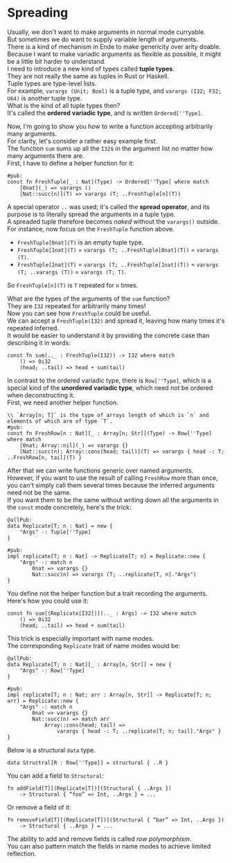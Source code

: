 # Spreading

Usually, we don't want to make arguments in normal mode curryable.  
But sometimes we do want to supply variable length of arguments.  
There is a kind of mechanism in Ende to make genericity over arity doable.  
Because I want to make variadic arguments as flexible as possible, it might be a little bit harder to understand.  
I need to introduce a new kind of types called **tuple types**.  
They are not really the same as tuples in Rust or Haskell.  
Tuple types are type-level lists.  
For example, `varargs (Unit; Bool)` is a tuple type, and `varargs (I32; F32; U64)` is another tuple type.  
What is the kind of all tuple types then?  
It's called the **ordered variadic type**, and is written `Ordered[''Type]`.

Now, I'm going to show you how to write a function accepting arbitrarily many arguments.  
For clarity, let's consider a rather easy example first.  
The function `sum` sums up all the `I32`s in the argument list no matter how many arguments there are.  
First, I have to define a helper function for it:

```
#pub:
const fn FreshTuple[_ : Nat](Type) -> Ordered[''Type] where match
    [0nat](_) => varargs ()
    [Nat::succ(n)](T) => varargs (T; ..FreshTuple[n](T))
```

A special operator `..` was used; it's called the **spread operator**, and its purpose is to literally spread the arguments in a tuple type.  
A spreaded tuple therefore becomes _naked_ without the `varargs()` outside.  
For instance, now focus on the `FreshTuple` function above.

* `FreshTuple[0nat](T)` is an empty tuple type.
* `FreshTuple[1nat](T)` = `varargs (T; ..FreshTuple[0nat](T))` = `varargs (T)`.
* `FreshTuple[2nat](T)` = `varargs (T; ..FreshTuple[1nat](T))` = `varargs (T; ..varargs (T))` = `varargs (T; T)`.

So `FreshTuple[n](T)` is `T` repeated for `n` times.

What are the types of the arguments of the `sum` function?  
They are `I32` repeated for arbitrarily many times!  
Now you can see how `FreshTuple` could be useful.  
We can accept a `FreshTuple(I32)` and spread it, leaving how many times it's repeated inferred.  
It would be easier to understand it by providing the concrete case than describing it in words:

```
const fn sum(.._ : FreshTuple(I32)) -> I32 where match
    () => 0i32
    (head; ..tail) => head + sum(tail)
```

In contrast to the ordered variadic type, there is `Row[''Type]`, which is a special kind of the **unordered variadic type**, which need not be ordered when deconstructing it.  
First, we need another helper function.

    \\ `Array[n; T]` is the type of arrays length of which is `n` and elements of which are of type `T`.
    #pub:
    const fn FreshRow[n : Nat][_ : Array[n; Str]](Type) -> Row[''Type] where match
        [0nat; Array::nil](_) => varargs {}
        [Nat::succ(n); Array::cons(head; tail)](T) => varargs { head -: T; ..FreshRow[n, tail](T) }

After that we can write functions generic over named arguments.  
However, if you want to use the result of calling `FreshRow` more than once, you can't simply call them several times because the inferred arguments need not be the same.  
If you want them to be the same without writing down all the arguments in the `const` mode concretely, here's the trick:

```
@allPub:
data Replicate[T; n : Nat] = new {
    "Args" -: Tuple[''Type]
}

#pub:
impl replicate[T; n : Nat] -> Replicate[T; n] = Replicate::new {
    "Args" -: match n
        0nat => varargs {}
        Nat::succ(n) => varargs (T; ..replicate[T, n]."Args")
}
```

You define not the helper function but a trait recording the arguments.  
Here's how you could use it:

```
const fn sum[(Replicate[I32])](.._ : Args) -> I32 where match
    () => 0i32
    (head; ..tail) => head + sum(tail)
```

This trick is especially important with name modes.  
The corresponding `Replicate` trait of name modes would be:

```
@allPub:
data Replicate[T; n : Nat][_ : Array[n, Str]] = new {
    "Args" -: Row[''Type]
}

#pub:
impl replicate[T; n : Nat; arr : Array[n, Str]] -> Replicate[T; n; arr] = Replicate::new {
    "Args" -: match n
        0nat => varargs {}
        Nat::succ(n) => match arr
            Array::cons(head; tail) =>
                varargs { head -: T; ..replicate[T; n; tail]."Args" }
}
```

Below is a structural `data` type.

```
data Structral[R : Row[''Type]] = structural { ..R }
```

You can add a field to `Structural`:

```
fn addField[T][(Replicate[T])](Structural { ..Args })
    -> Structural { “foo” => Int, ..Args } = ...
```

Or remove a field of it:

```
fn removeField[T][(Replicate[T])](Structural { “bar” => Int, ..Args })
    -> Structural { ..Args } = ...
```

The ability to add and remove fields is called _row polymorphism_.  
You can also pattern match the fields in name modes to achieve limited reflection.

